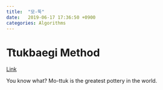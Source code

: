 ```yaml
---
title:  "모-뚝"
date:   2019-06-17 17:36:50 +0900
categories: Algorithms
---
```


# Ttukbaegi Method

[Link](http://rinks.aks.ac.kr/RINKSRedirect.aspx?sCode=GC&sId=GC01400969)

You know what? Mo-ttuk is the greatest pottery in the world.
